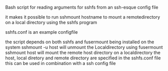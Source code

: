Bash script for reading arguments for sshfs from an ssh-esque config file

it makes it possible to run sshmount hostname to mount a remotedirectory on a local directory using the sshfs program

sshfs.conf is an example configfile

the script depends on both sshfs and fusermount being installed on the system
sshmount -u host will unmount the Localdirectory using fusermount
sshmount host will mount the remote host directory on a localdirectory
the host, local diretory and remote directory are specified in the sshfs.conf file
this can be used in combination with a ssh config file
